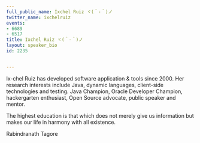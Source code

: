 ---
full_public_name: Ixchel Ruiz ヾ(＾-＾)ノ
twitter_name: ixchelruiz
events:
- 6689
- 6517
title: Ixchel Ruiz ヾ(＾-＾)ノ
layout: speaker_bio
id: 2235

---
Ix-chel Ruiz has developed software application & tools since 2000. Her research interests include Java, dynamic languages, client-side technologies and testing. Java Champion, Oracle Developer Champion, hackergarten enthusiast, Open Source advocate, public speaker and mentor.

The highest education is that which does not merely give us information but makes our life in harmony with all existence.
Rabindranath Tagore